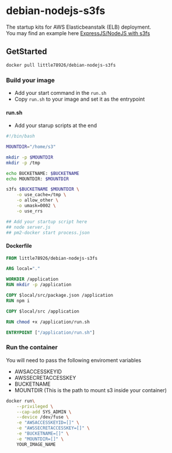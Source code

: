 # debian-nodejs-s3fs

The startup kits for AWS Elasticbeanstalk (ELB) deployment.   
You may find an example here [ExpressJS/NodeJS with s3fs](./example)


## GetStarted

```bash
docker pull little78926/debian-nodejs-s3fs
```

### Build your image

- Add your start command in the `run.sh`
- Copy `run.sh` to your image and set it as the entrypoint

#### run.sh

- Add your starup scripts at the end

```sh
#!/bin/bash

MOUNTDIR="/home/s3"

mkdir -p $MOUNTDIR
mkdir -p /tmp

echo BUCKETNAME: $BUCKETNAME
echo MOUNTDIR: $MOUNTDIR

s3fs $BUCKETNAME $MOUNTDIR \
    -o use_cache=/tmp \
    -o allow_other \
    -o umask=0002 \
    -o use_rrs

## Add your startup script here
## node server.js
## pm2-docker start process.json
```

#### Dockerfile

```dockerfile
FROM little78926/debian-nodejs-s3fs

ARG local="."

WORKDIR /application
RUN mkdir -p /application

COPY $local/src/package.json /application
RUN npm i

COPY $local/src /application

RUN chmod +x /application/run.sh

ENTRYPOINT ["/application/run.sh"]
```

### Run the container

You will need to pass the following enviroment variables

- AWSACCESSKEYID
- AWSSECRETACCESSKEY
- BUCKETNAME
- MOUNTDIR (This is the path to mount s3 inside your container)

```bash
docker run\
    --privileged \
    --cap-add SYS_ADMIN \
    --device /dev/fuse \
    -e "AWSACCESSKEYID=[]" \
    -e "AWSSECRETACCESSKEY=[]" \
    -e "BUCKETNAME=[]" \
    -e "MOUNTDIR=[]" \
    YOUR_IMAGE_NAME
```
